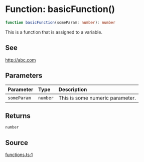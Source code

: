 # Function: basicFunction()

```ts
function basicFunction(someParam: number): number
```

This is a function that is assigned to a variable.

## See

http://abc.com

## Parameters

| Parameter | Type | Description |
| :------ | :------ | :------ |
| `someParam` | `number` | This is some numeric parameter. |

## Returns

`number`

## Source

[functions.ts:1](http://source-url)
